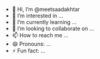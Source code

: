 - 👋 Hi, I’m @meetsaadakhtar
- 👀 I’m interested in ...
- 🌱 I’m currently learning ...
- 💞️ I’m looking to collaborate on ...
- 📫 How to reach me ...
- 😄 Pronouns: ...
- ⚡ Fun fact: ...

<!---
meetsaadakhtar/meetsaadakhtar is a ✨ special ✨ repository because its `README.md` (this file) appears on your GitHub profile.
You can click the Preview link to take a look at your changes.
--->
